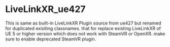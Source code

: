 # LiveLinkXR_ue427
This is same as built-in LiveLinkXR Plugin source from ue427 but renamed for duplicated exisiting classnames. 
that for replace existing LiveLinkXR of UE 5 or higher version which does not work with SteamVR or OpenXR.
make sure to enable deprecated SteamVR plugin.
